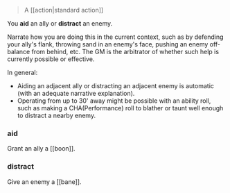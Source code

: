 > A [[action|standard action]]
 
You **aid** an ally or **distract** an enemy. 

Narrate how you are doing this in the current context, such as by defending your ally's flank, throwing sand in an enemy's face, pushing an enemy off-balance from behind, etc. The GM is the arbitrator of whether such help is currently possible or effective. 

In general:
* Aiding an adjacent ally or distracting an adjacent enemy is automatic (with an adequate narrative explanation). 
* Operating from up to 30' away might be possible with an ability roll, such as making a CHA(Performance) roll to blather or taunt well enough to distract a nearby enemy.

### aid

Grant an ally a [[boon]]. 

### distract

Give an enemy a [[bane]].

